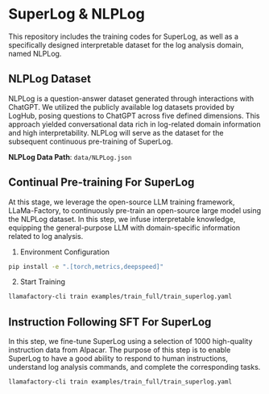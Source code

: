 # SuperLog & NLPLog

This repository includes the training codes for SuperLog, as well as a specifically designed interpretable dataset for the log analysis domain, named NLPLog.

## NLPLog Dataset

NLPLog is a question-answer dataset generated through interactions with ChatGPT. We utilized the publicly available log datasets provided by LogHub, posing questions to ChatGPT across five defined dimensions. This approach yielded conversational data rich in log-related domain information and high interpretability. NLPLog will serve as the dataset for the subsequent continuous pre-training of SuperLog.

**NLPLog Data Path**: `data/NLPLog.json`

## Continual Pre-training For SuperLog

At this stage, we leverage the open-source LLM training framework, LLaMa-Factory, to continuously pre-train an open-source large model using the NLPLog dataset. In this step, we infuse interpretable knowledge, equipping the general-purpose LLM with domain-specific information related to log analysis.

1. Environment Configuration
```bash
pip install -e ".[torch,metrics,deepspeed]"
```
2. Start Training
```bash
llamafactory-cli train examples/train_full/train_superlog.yaml
```
## Instruction Following SFT For SuperLog

In this step, we fine-tune SuperLog using a selection of 1000 high-quality instruction data from Alpacar. The purpose of this step is to enable SuperLog to have a good ability to respond to human instructions, understand log analysis commands, and complete the corresponding tasks.

```bash
llamafactory-cli train examples/train_full/train_superlog.yaml
```
